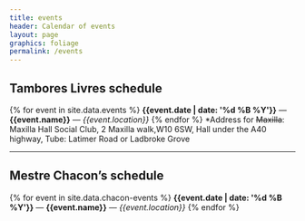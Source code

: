 ```yaml
---
title: events
header: Calendar of events
layout: page
graphics: foliage
permalink: /events
---
```

## Tambores Livres schedule
{% for event in site.data.events %}
<span class="date" value="{{event.date}}">**{{event.date | date: '%d %B %Y'}}** — **{{event.name}}** — *{{event.location}}*</span>
{% endfor %}
*Address for ~~Maxilla~~: Maxilla Hall Social Club, 2 Maxilla walk,W10 6SW, Hall under the A40 highway, Tube: Latimer Road or Ladbroke Grove 
<hr class="my-4"/>

## Mestre Chacon’s schedule
{% for event in site.data.chacon-events %}
<span class="date" value="{{event.date}}">**{{event.date | date: '%d %B %Y'}}** — **{{event.name}}** — *{{event.location}}*</span>
{% endfor %}



<script>
function dimDate() {
    var today = new Date();
    $('.date').toArray().forEach(d => {
            console.log(d)
            date = d.getAttribute("value")
            date = new Date(date)
            console.log(today, date, today> date)
            if (date < today) {
                d.className +=' text-muted'
            }
    })
}
$('document').ready(function() {
    dimDate()
})
</script>
